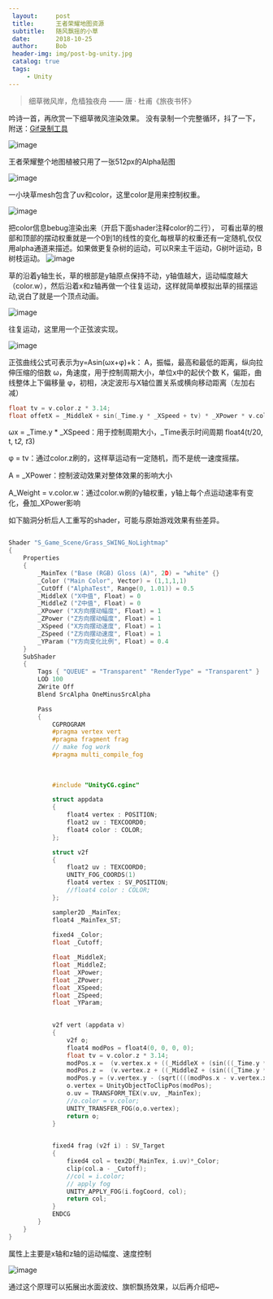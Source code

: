 ```yaml
---
 layout:     post
 title:      王者荣耀地图资源
 subtitle:   随风飘摇的小草
 date:       2018-10-25
 author:     Bob
 header-img: img/post-bg-unity.jpg
 catalog: true
 tags:
     - Unity
---
```


> 细草微风岸，危樯独夜舟 —— 唐 · 杜甫《旅夜书怀》

吟诗一首，再欣赏一下细草微风渲染效果。
没有录制一个完整循环，抖了一下，附送：[Gif录制工具](http://blog.bahraniapps.com/gifcam/)

![image](/img/pos_53.gif)

王者荣耀整个地图植被只用了一张512px的Alpha贴图

![image](/img/pos_54.png)

一小块草mesh包含了uv和color，这里color是用来控制权重。

![image](/img/pos_52.png)

把color信息bebug渲染出来（开启下面shader注释color的二行），
可看出草的根部和顶部的摆动权重就是一个0到1的线性的变化,每根草的权重还有一定随机,仅仅用alpha通道来描述。如果做更复杂树的运动，可以R来主干运动，G树叶运动，B树枝运动。
![image](/img/pos_50.png)


草的沿着y轴生长，草的根部是y轴原点保持不动，y轴值越大，运动幅度越大（color.w），然后沿着x和z轴再做一个往复运动，这样就简单模拟出草的摇摆运动,说白了就是一个顶点动画。

![image](/img/pos_55.png)

往复运动，这里用一个正弦波实现。

![image](/img/pos_56.png)

正弦曲线公式可表示为y=Asin(ωx+φ)+k：
A，振幅，最高和最低的距离，纵向拉伸压缩的倍数
ω，角速度，用于控制周期大小，单位x中的起伏个数
K，偏距，曲线整体上下偏移量
φ，初相，决定波形与X轴位置关系或横向移动距离（左加右减）

```c
float tv = v.color.z * 3.14;
float offetX = _MiddleX + sin(_Time.y * _XSpeed + tv) * _XPower * v.color.w;
```

ωx = _Time.y * _XSpeed：用于控制周期大小，_Time表示时间周期 float4(t/20,  t,  t*2,  t*3)

φ = tv：通过color.z刷的，这样草运动有一定随机，而不是统一速度摇摆。

A = _XPower：控制波动效果对整体效果的影响大小

A_Weight = v.color.w：通过color.w刷的y轴权重，y轴上每个点运动速率有变化，叠加_XPower影响


如下脑洞分析后人工重写的shader，可能与原始游戏效果有些差异。

```c

Shader "S_Game_Scene/Grass_SWING_NoLightmap"
{
	Properties
	{
		_MainTex ("Base (RGB) Gloss (A)", 2D) = "white" {}
		_Color ("Main Color", Vector) = (1,1,1,1)
		_CutOff ("AlphaTest", Range(0, 1.01)) = 0.5
		_MiddleX ("X中值", Float) = 0
		_MiddleZ ("Z中值", Float) = 0
		_XPower ("X方向摆动幅度", Float) = 1
		_ZPower ("Z方向摆动幅度", Float) = 1
		_XSpeed ("X方向摆动速度", Float) = 1
		_ZSpeed ("Z方向摆动速度", Float) = 1
		_YParam ("Y方向变化比例", Float) = 0.4
	}
	SubShader
	{
		Tags { "QUEUE" = "Transparent" "RenderType" = "Transparent" }
		LOD 100
		ZWrite Off
		Blend SrcAlpha OneMinusSrcAlpha

		Pass
		{
			CGPROGRAM
			#pragma vertex vert
			#pragma fragment frag
			// make fog work
			#pragma multi_compile_fog
			
		
 
			#include "UnityCG.cginc"

			struct appdata
			{
				float4 vertex : POSITION;
				float2 uv : TEXCOORD0;
				float4 color : COLOR;
			};

			struct v2f
			{
				float2 uv : TEXCOORD0;
				UNITY_FOG_COORDS(1)
				float4 vertex : SV_POSITION;
				//float4 color : COLOR;
			};

			sampler2D _MainTex;
			float4 _MainTex_ST;
			
			fixed4 _Color;
			float _Cutoff;

			float _MiddleX;
			float _MiddleZ;
			float _XPower;
			float _ZPower;
			float _XSpeed;
			float _ZSpeed;
			float _YParam;

			
			v2f vert (appdata v)
			{
				v2f o;
				float4 modPos = float4(0, 0, 0, 0);
				float tv = v.color.z * 3.14;
				modPos.x =  (v.vertex.x + ((_MiddleX + (sin(((_Time.y * _XSpeed) + tv)) * _XPower)) * v.color.w));
				modPos.z =  (v.vertex.z + ((_MiddleZ + (sin(((_Time.y * _ZSpeed) + tv)) * _ZPower)) * v.color.w));
				modPos.y = (v.vertex.y - (sqrt((((modPos.x - v.vertex.x) * (modPos.x - v.vertex.x)) + ((modPos.z - v.vertex.z) * (modPos.z - v.vertex.z)))) * _YParam));
				o.vertex = UnityObjectToClipPos(modPos);
				o.uv = TRANSFORM_TEX(v.uv, _MainTex);
				//o.color = v.color;
				UNITY_TRANSFER_FOG(o,o.vertex);
				return o;
			}

			
			fixed4 frag (v2f i) : SV_Target
			{
				fixed4 col = tex2D(_MainTex, i.uv)*_Color;
				clip(col.a - _Cutoff);
				//col = i.color;
				// apply fog
				UNITY_APPLY_FOG(i.fogCoord, col);
				return col;
			}
			ENDCG
		}
	}
}


```

属性上主要是x轴和z轴的运动幅度、速度控制

![image](/img/pos_51.png)


通过这个原理可以拓展出水面波纹、旗帜飘扬效果，以后再介绍吧~





